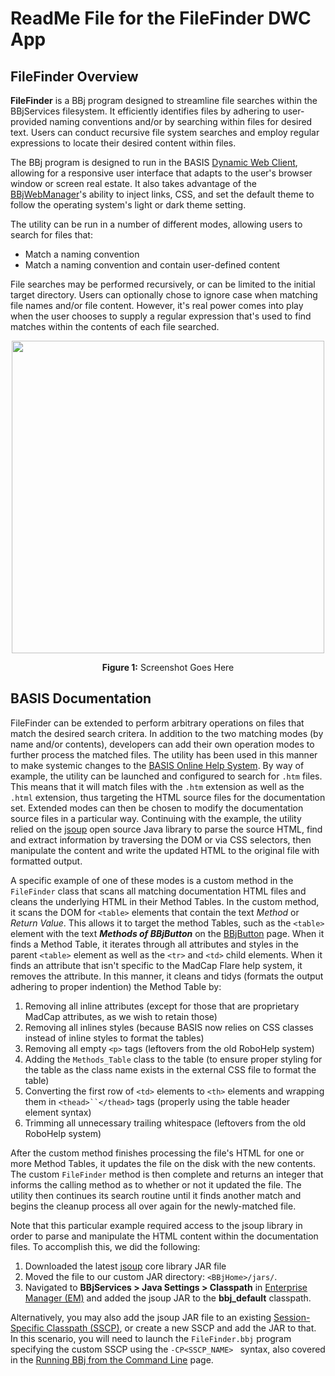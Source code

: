 ReadMe File for the FileFinder DWC App
=============================================

FileFinder Overview
-------------
**FileFinder** is a BBj program designed to streamline file searches within the BBjServices filesystem. It efficiently identifies files by adhering to user-provided naming conventions and/or by searching within files for desired text. Users can conduct recursive file system searches and employ regular expressions to locate their desired content within files.

The BBj program is designed to run in the BASIS [Dynamic Web Client](https://documentation.basis.cloud/WhitePapers/DWCOverviewHelpPage.pdf), allowing for a responsive user interface that adapts to the user's browser window or screen real estate. It also takes advantage of the [BBjWebManager](https://documentation.basis.cloud/BASISHelp/WebHelp/bui/BBjBuiManager/bbjbuimanager.htm)'s ability to inject links, CSS, and set the default theme to follow the operating system's light or dark theme setting.

The utility can be run in a number of different modes, allowing users to search for files that:
* Match a naming convention
* Match a naming convention and contain user-defined content

File searches may be performed recursively, or can be limited to the initial target directory. Users can optionally chose to ignore case when matching file names and/or file content. However, it's real power comes into play when the user chooses to supply a regular expression that's used to find matches within the contents of each file searched.

<p align="center"><img src="FileFinder-Screenshot1.png" width="500"></p>
<p align="center"><b>Figure 1:</b> Screenshot Goes Here</p>


BASIS Documentation
-------------
FileFinder can be extended to perform arbitrary operations on files that match the desired search critera. In addition to the two matching modes (by name and/or contents), developers can add their own operation modes to further process the matched files. The utility has been used in this manner to make systemic changes to the [BASIS Online Help System](https://documentation.basis.cloud/BASISHelp/WebHelp/index.htm). By way of example, the utility can be launched and configured to search for `.htm` files. This means that it will match files with the `.htm` extension as well as the `.html` extension, thus targeting the HTML source files for the documentation set. Extended modes can then be chosen to modify the documentation source files in a particular way. Continuing with the example, the utility relied on the [jsoup](https://jsoup.org/) open source Java library to parse the source HTML, find and extract information by traversing the DOM or via CSS selectors, then manipulate the content and write the updated HTML to the original file with formatted output.

A specific example of one of these modes is a custom method in the `FileFinder` class that scans all matching documentation HTML files and cleans the underlying HTML in their Method Tables. In the custom method, it scans the DOM for `<table>` elements that contain the text *Method* or *Return Value*. This allows it to target the method Tables, such as the `<table>` element with the text ***Methods of BBjButton*** on the [BBjButton](https://documentation.basis.cloud/BASISHelp/WebHelp/bbjobjects/Window/bbjbutton/BBjButton.htm) page. When it finds a Method Table, it iterates through all attributes and styles in the parent `<table>` element as well as the `<tr>` and `<td>` child elements. When it finds an attribute that isn't specific to the MadCap Flare help system, it removes the attribute. In this manner, it cleans and tidys (formats the output adhering to proper indention) the Method Table by:

1. Removing all inline attributes (except for those that are proprietary MadCap attributes, as we wish to retain those)
2. Removing all inlines styles (because BASIS now relies on CSS classes instead of inline styles to format the tables)
3. Removing all empty `<p>` tags (leftovers from the old RoboHelp system)
4. Adding the `Methods_Table` class to the table (to ensure proper styling for the table as the class name exists in the external CSS file to format the table)
5. Converting the first row of `<td>` elements to `<th>` elements and wrapping them in `<thead>``</thead>` tags (properly using the table header element syntax)
6. Trimming all unnecessary trailing whitespace (leftovers from the old RoboHelp system)

After the custom method finishes processing the file's HTML for one or more Method Tables, it updates the file on the disk with the new contents. The custom `FileFinder` method is then complete and returns an integer that informs the calling method as to whether or not it updated the file. The utility then continues its search routine until it finds another match and begins the cleanup process all over again for the newly-matched file.

Note that this particular example required access to the jsoup library in order to parse and manipulate the HTML content within the documentation files. To accomplish this, we did the following:

1. Downloaded the latest [jsoup](https://jsoup.org/download) core library JAR file
2. Moved the file to our custom JAR directory: `<BBjHome>/jars/`.
3. Navigated to **BBjServices > Java Settings > Classpath** in [Enterprise Manager (EM)](http://localhost:8888/bbjem/emapp) and added the jsoup JAR to the **bbj_default** classpath.

Alternatively, you may also add the jsoup JAR file to an existing [Session-Specific Classpath (SSCP)](https://documentation.basis.cloud/BASISHelp/WebHelp/usr/BBj_Components/BBjServices/sessionspecific_classpath.htm), or create a new SSCP and add the JAR to that. In this scenario, you will need to launch the `FileFinder.bbj` program specifying the custom SSCP using the `-CP<SSCP_NAME> ` syntax, also covered in the [Running BBj from the Command Line](https://documentation.basis.cloud/BASISHelp/WebHelp/usr/BBj_Components/BBjServices/Thin_Client/running_from_the_command_line.htm) page.